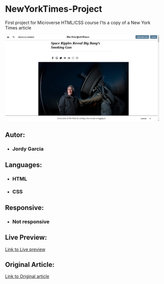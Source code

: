
   # NewYorkTimes-Project

   First project for Microverse HTML/CSS course 
   I'ts a copy of a New York Times article
  
![alt text](images/screenshot.png "Screenshot of my project")
   ##  Autor: 
 
   
  + ### Jordy Garcia

##  Languages:
    
   + ###  HTML
   + ### CSS
      
            
## Responsive:

   - ### Not responsive
      
## Live Preview:
  
[Link to Live preview](https://garciajordy.github.io/NewYorkTimes-Project/)

 ## Original Article:
  
  
[Link to Original article](https://www.nytimes.com/2014/03/18/science/space/detection-of-waves-in-space-buttresses-landmark-theory-of-big-bang.html?_r=0)
      
